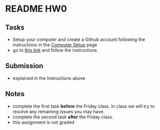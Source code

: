 # README HW0

## Tasks

* Setup your computer and create a Github account following the instructions in the [Computer Setup](../../Computer-Setup.md) page
* go to [this link](https://github.com/niskrev/econ108-hw0) and follow the instructions.

## Submission

* explained in the instructions above

## Notes
* complete the first task __before__ the Friday class. In class we will try to resolve any remaining issues you may have.
* complete the second task __after__ the Friday class. 
* this assignment is not graded